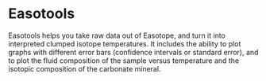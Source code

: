 # Easotools

Easotools helps you take raw data out of Easotope, and turn it into interpreted clumped isotope temperatures. It includes the ability to plot graphs with different error bars (confidence intervals or standard error), and to plot the fluid composition of the sample versus temperature and the isotopic composition of the carbonate mineral.
